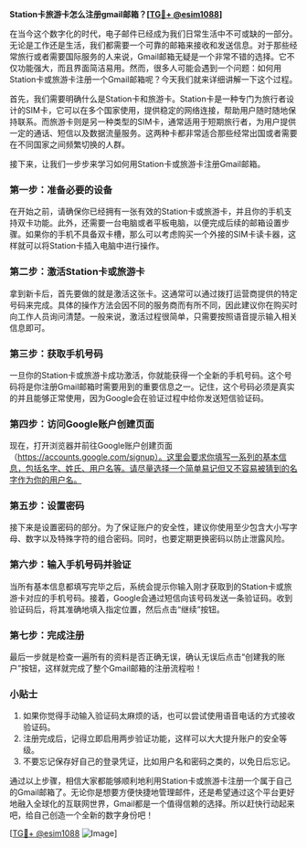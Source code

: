 **Station卡旅游卡怎么注册gmail邮箱？[[TG💪+ @esim1088](https://t.me/s/esim1088)]**

在当今这个数字化的时代，电子邮件已经成为我们日常生活中不可或缺的一部分。无论是工作还是生活，我们都需要一个可靠的邮箱来接收和发送信息。对于那些经常旅行或者需要国际服务的人来说，Gmail邮箱无疑是一个非常不错的选择。它不仅功能强大，而且界面简洁易用。然而，很多人可能会遇到一个问题：如何用Station卡或旅游卡注册一个Gmail邮箱呢？今天我们就来详细讲解一下这个过程。

首先，我们需要明确什么是Station卡和旅游卡。Station卡是一种专门为旅行者设计的SIM卡，它可以在多个国家使用，提供稳定的网络连接，帮助用户随时随地保持联系。而旅游卡则是另一种类型的SIM卡，通常适用于短期旅行者，为用户提供一定的通话、短信以及数据流量服务。这两种卡都非常适合那些经常出国或者需要在不同国家之间频繁切换的人群。

接下来，让我们一步步来学习如何用Station卡或旅游卡注册Gmail邮箱。

### 第一步：准备必要的设备

在开始之前，请确保你已经拥有一张有效的Station卡或旅游卡，并且你的手机支持双卡功能。此外，还需要一台电脑或者平板电脑，以便完成后续的邮箱设置步骤。如果你的手机不具备双卡槽，那么可以考虑购买一个外接的SIM卡读卡器，这样就可以将Station卡插入电脑中进行操作。

### 第二步：激活Station卡或旅游卡

拿到新卡后，首先要做的就是激活这张卡。这通常可以通过拨打运营商提供的特定号码来完成。具体的操作方法会因不同的服务商而有所不同，因此建议你在购买时向工作人员询问清楚。一般来说，激活过程很简单，只需要按照语音提示输入相关信息即可。

### 第三步：获取手机号码

一旦你的Station卡或旅游卡成功激活，你就能获得一个全新的手机号码。这个号码将是你注册Gmail邮箱时需要用到的重要信息之一。记住，这个号码必须是真实的并且能够正常使用，因为Google会在验证过程中给你发送短信验证码。

### 第四步：访问Google账户创建页面

现在，打开浏览器并前往Google账户创建页面（https://accounts.google.com/signup）。这里会要求你填写一系列的基本信息，包括名字、姓氏、用户名等。请尽量选择一个简单易记但又不容易被猜到的名字作为你的用户名。

### 第五步：设置密码

接下来是设置密码的部分。为了保证账户的安全性，建议你使用至少包含大小写字母、数字以及特殊字符的组合密码。同时，也要定期更换密码以防止泄露风险。

### 第六步：输入手机号码并验证

当所有基本信息都填写完毕之后，系统会提示你输入刚才获取到的Station卡或旅游卡对应的手机号码。接着，Google会通过短信向该号码发送一条验证码。收到验证码后，将其准确地填入指定位置，然后点击“继续”按钮。

### 第七步：完成注册

最后一步就是检查一遍所有的资料是否正确无误，确认无误后点击“创建我的账户”按钮，这样就完成了整个Gmail邮箱的注册流程啦！

### 小贴士

1. 如果你觉得手动输入验证码太麻烦的话，也可以尝试使用语音电话的方式接收验证码。
2. 注册完成后，记得立即启用两步验证功能，这样可以大大提升账户的安全等级。
3. 不要忘记保存好自己的登录凭证，比如用户名和密码之类的，以免日后忘记。

通过以上步骤，相信大家都能够顺利地利用Station卡或旅游卡注册一个属于自己的Gmail邮箱了。无论你是想要方便快捷地管理邮件，还是希望通过这个平台更好地融入全球化的互联网世界，Gmail都是一个值得信赖的选择。所以赶快行动起来吧，给自己创造一个全新的数字身份吧！

[[TG💪+ @esim1088](https://t.me/s/esim1088) ![Image](https://i.postimg.cc/4NQfJmqS/Snipaste-2025-05-13-00-14-12.png)]